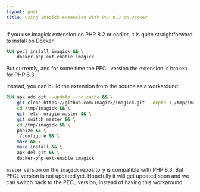 ```yaml
---
layout: post
title: Using Imagick extension with PHP 8.3 on Docker
---
```


If you use imagick extension on PHP 8.2 or earlier, it is quite straightforward to install on Docker.

```Dockerfile
RUN pecl install imagick && \
    docker-php-ext-enable imagick
```

But currently, and for some time the PECL version the extension is broken for PHP 8.3

<!--more-->

Instead, you can build the extension from the source as a workaround:

```Dockerfile
RUN apk add git --update --no-cache && \
    git clone https://github.com/Imagick/imagick.git --depth 1 /tmp/imagick && \
    cd /tmp/imagick && \
    git fetch origin master && \
    git switch master && \
    cd /tmp/imagick && \
    phpize && \
    ./configure && \
    make && \
    make install && \
    apk del git && \
    docker-php-ext-enable imagick
```

`master` version on the `imagick` repository is compatible with PHP 8.3.
But PECL version is not updated yet.
Hopefully it will get updated soon and we can switch back to the PECL version, instead of having this workaround.